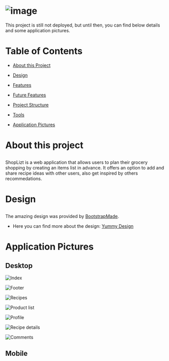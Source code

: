 # ![image](https://user-images.githubusercontent.com/104612887/227734156-42b96841-ff9c-4a66-a420-97a99a2386db.png)

This project is still not deployed, but until then, you can find below details and some application pictures.

# Table of Contents
  - <a href="#about">About this Project</a>
  - <a href="#design">Design</a>
  
  - <a href="#features">Features</a>
  - <a href="#future-features">Future Features</a>
  - <a href="#project-structure">Project Structure</a>
  - <a href="#tools">Tools</a>
  - <a href="#application-pictures">Application Pictures</a>

# <p id="about">About this project</p>

ShopLizt is a web application that allows users to plan their grocery shopping by creating an items list in advance. 
It offers an option to add and share recipe ideas with other users, also get inspired by others recommedations.

# <p id="design">Design</p>

The amazing design was provided by <a href="https://bootstrapmade.com/">BootstrapMade</a>.

 - Here you can find more about the design: <a href="https://bootstrapmade.com/demo/templates/Yummy/">Yummy Design</a>



# <p id="application-pictures">Application Pictures</p>

## Desktop
![Index](https://user-images.githubusercontent.com/104612887/227734581-d495bb90-0d5b-4c86-a2c9-1af4e096daf8.png)

![Footer](https://user-images.githubusercontent.com/104612887/227734614-cecf06e1-f8fc-43f8-8068-8cb2adcf9f50.png)

![Recipes](https://user-images.githubusercontent.com/104612887/227734891-de6d7e4e-02a7-4fa4-bb64-cec1d40ac4c8.png)

![Product list](https://user-images.githubusercontent.com/104612887/227734789-1397b30e-8212-43fd-bca9-e2464b1d3107.png)

![Profile](https://user-images.githubusercontent.com/104612887/227734987-a902787f-0dca-4ccf-becf-4c3928338460.png)

![Recipe details](https://user-images.githubusercontent.com/104612887/227735109-15467118-142a-401c-8568-66220edf34da.png)

![Comments](https://user-images.githubusercontent.com/104612887/227735189-90c69cca-95ba-4711-bfbd-a72e8e888624.png)


## Mobile
